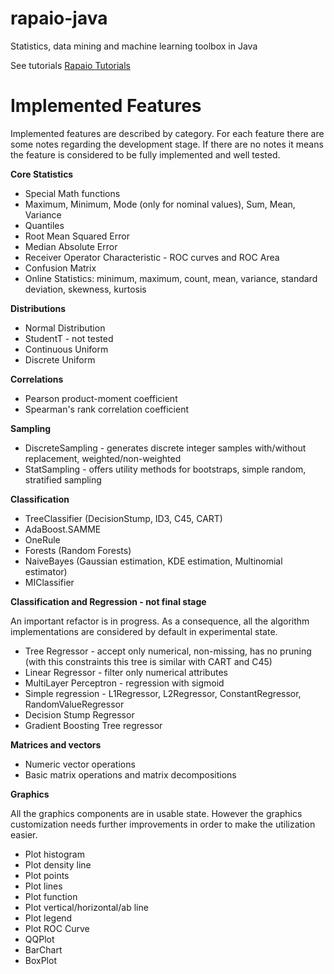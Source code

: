 rapaio-java
===========
Statistics, data mining and machine learning toolbox in Java

See tutorials [Rapaio Tutorials](http://padreati.github.io/rapaio/)

Implemented Features
====================
Implemented features are described by category. For each feature there are some
notes regarding the development stage. If there are no notes it means the feature
is considered to be fully implemented and well tested.

**Core Statistics**

* Special Math functions
* Maximum, Minimum, Mode (only for nominal values), Sum, Mean, Variance
* Quantiles
* Root Mean Squared Error
* Median Absolute Error
* Receiver Operator Characteristic - ROC curves and ROC Area
* Confusion Matrix
* Online Statistics: minimum, maximum, count, mean, variance, standard deviation, skewness, kurtosis

**Distributions**

* Normal Distribution
* StudentT - not tested
* Continuous Uniform
* Discrete Uniform

**Correlations**

* Pearson product-moment coefficient
* Spearman's rank correlation coefficient

**Sampling**

* DiscreteSampling - generates discrete integer samples with/without replacement, weighted/non-weighted
* StatSampling - offers utility methods for bootstraps, simple random, stratified sampling

**Classification**

* TreeClassifier (DecisionStump, ID3, C45, CART)
* AdaBoost.SAMME
* OneRule
* Forests (Random Forests)
* NaiveBayes (Gaussian estimation, KDE estimation, Multinomial estimator)
* MIClassifier

**Classification and Regression - not final stage**

An important refactor is in progress. As a consequence, all the algorithm implementations
are considered by default in experimental state.

* Tree Regressor - accept only numerical, non-missing, has no pruning (with this constraints
this tree is similar with CART and C45)
* Linear Regressor - filter only numerical attributes
* MultiLayer Perceptron - regression with sigmoid
* Simple regression - L1Regressor, L2Regressor, ConstantRegressor, RandomValueRegressor
* Decision Stump Regressor
* Gradient Boosting Tree regressor

**Matrices and vectors**

* Numeric vector operations
* Basic matrix operations and matrix decompositions

**Graphics**

All the graphics components are in usable state. However the graphics customization needs
further improvements in order to make the utilization easier.

* Plot histogram
* Plot density line
* Plot points
* Plot lines
* Plot function
* Plot vertical/horizontal/ab line
* Plot legend
* Plot ROC Curve
* QQPlot
* BarChart
* BoxPlot

